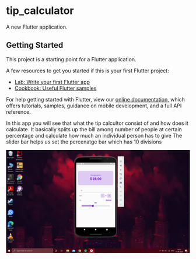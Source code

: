 # tip_calculator

A new Flutter application.

## Getting Started

This project is a starting point for a Flutter application.

A few resources to get you started if this is your first Flutter project:

- [Lab: Write your first Flutter app](https://flutter.dev/docs/get-started/codelab)
- [Cookbook: Useful Flutter samples](https://flutter.dev/docs/cookbook)

For help getting started with Flutter, view our
[online documentation](https://flutter.dev/docs), which offers tutorials,
samples, guidance on mobile development, and a full API reference.


In this app you will see that what the tip calcultor consist of and how does it calculate. It basically splits up the bill among number of people at certain percentage and calculate how much an individual person has to give
The slider bar helps us set the percenatge bar which has 10 divisions

![](Screenshot%20(34).png)
